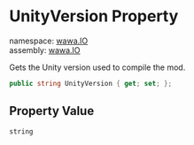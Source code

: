 # UnityVersion Property

namespace: [wawa\.IO](../../wawa.IO.md)<br />
assembly: [wawa\.IO](../../../wawa.IO.md)

Gets the Unity version used to compile the mod\.

```csharp
public string UnityVersion { get; set; };
```

## Property Value

`string`

